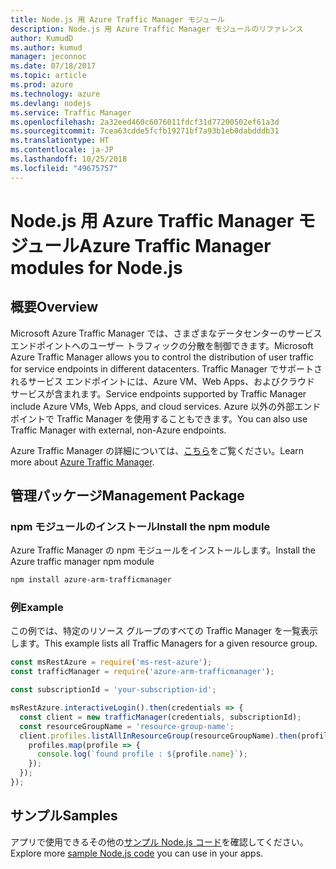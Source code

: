 ```yaml
---
title: Node.js 用 Azure Traffic Manager モジュール
description: Node.js 用 Azure Traffic Manager モジュールのリファレンス
author: KumudD
ms.author: kumud
manager: jeconnoc
ms.date: 07/18/2017
ms.topic: article
ms.prod: azure
ms.technology: azure
ms.devlang: nodejs
ms.service: Traffic Manager
ms.openlocfilehash: 2a32eed460c6076011fdcf31d77200502ef61a3d
ms.sourcegitcommit: 7cea63cdde5fcfb19271bf7a93b1eb0dabdddb31
ms.translationtype: HT
ms.contentlocale: ja-JP
ms.lasthandoff: 10/25/2018
ms.locfileid: "49675757"
---
```

# <a name="azure-traffic-manager-modules-for-nodejs"></a><span data-ttu-id="01267-103">Node.js 用 Azure Traffic Manager モジュール</span><span class="sxs-lookup"><span data-stu-id="01267-103">Azure Traffic Manager modules for Node.js</span></span>

## <a name="overview"></a><span data-ttu-id="01267-104">概要</span><span class="sxs-lookup"><span data-stu-id="01267-104">Overview</span></span>

<span data-ttu-id="01267-105">Microsoft Azure Traffic Manager では、さまざまなデータセンターのサービス エンドポイントへのユーザー トラフィックの分散を制御できます。</span><span class="sxs-lookup"><span data-stu-id="01267-105">Microsoft Azure Traffic Manager allows you to control the distribution of user traffic for service endpoints in different datacenters.</span></span> <span data-ttu-id="01267-106">Traffic Manager でサポートされるサービス エンドポイントには、Azure VM、Web Apps、およびクラウド サービスが含まれます。</span><span class="sxs-lookup"><span data-stu-id="01267-106">Service endpoints supported by Traffic Manager include Azure VMs, Web Apps, and cloud services.</span></span> <span data-ttu-id="01267-107">Azure 以外の外部エンドポイントで Traffic Manager を使用することもできます。</span><span class="sxs-lookup"><span data-stu-id="01267-107">You can also use Traffic Manager with external, non-Azure endpoints.</span></span>

<span data-ttu-id="01267-108">Azure Traffic Manager の詳細については、[こちら](https://docs.microsoft.com/azure/traffic-manager/traffic-manager-overview)をご覧ください。</span><span class="sxs-lookup"><span data-stu-id="01267-108">Learn more about [Azure Traffic Manager](https://docs.microsoft.com/azure/traffic-manager/traffic-manager-overview).</span></span>

## <a name="management-package"></a><span data-ttu-id="01267-109">管理パッケージ</span><span class="sxs-lookup"><span data-stu-id="01267-109">Management Package</span></span>

### <a name="install-the-npm-module"></a><span data-ttu-id="01267-110">npm モジュールのインストール</span><span class="sxs-lookup"><span data-stu-id="01267-110">Install the npm module</span></span>

<span data-ttu-id="01267-111">Azure Traffic Manager の npm モジュールをインストールします。</span><span class="sxs-lookup"><span data-stu-id="01267-111">Install the Azure traffic manager npm module</span></span>

```bash
npm install azure-arm-trafficmanager
```

### <a name="example"></a><span data-ttu-id="01267-112">例</span><span class="sxs-lookup"><span data-stu-id="01267-112">Example</span></span>

<span data-ttu-id="01267-113">この例では、特定のリソース グループのすべての Traffic Manager を一覧表示します。</span><span class="sxs-lookup"><span data-stu-id="01267-113">This example lists all Traffic Managers for a given resource group.</span></span>

```javascript
const msRestAzure = require('ms-rest-azure');
const trafficManager = require('azure-arm-trafficmanager');

const subscriptionId = 'your-subscription-id';

msRestAzure.interactiveLogin().then(credentials => {
  const client = new trafficManager(credentials, subscriptionId);
  const resourceGroupName = 'resource-group-name';
  client.profiles.listAllInResourceGroup(resourceGroupName).then(profiles => {
    profiles.map(profile => {
      console.log(`found profile : ${profile.name}`);
    });
  });
});
```

## <a name="samples"></a><span data-ttu-id="01267-114">サンプル</span><span class="sxs-lookup"><span data-stu-id="01267-114">Samples</span></span>

<span data-ttu-id="01267-115">アプリで使用できるその他の[サンプル Node.js コード](https://azure.microsoft.com/resources/samples/?platform=nodejs)を確認してください。</span><span class="sxs-lookup"><span data-stu-id="01267-115">Explore more [sample Node.js code](https://azure.microsoft.com/resources/samples/?platform=nodejs) you can use in your apps.</span></span>
